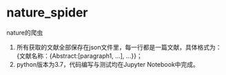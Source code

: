 # nature_spider
nature的爬虫
1. 所有获取的文献全部保存在json文件里，每一行都是一篇文献，具体格式为：{文献名称：{Abstract:\[paragraph1, ...], ...}}；
2. python版本为3.7，代码编写与测试均在Jupyter Notebook中完成。
